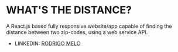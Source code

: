 # WHAT'S THE DISTANCE?

A React.js based fully responsive website/app capable of finding the distance between two zip-codes, using a web service API.

- LINKEDIN: [RODRIGO MELO](https://www.linkedin.com/in/rodrigo-de-melo-nogueira-655b12233/?locale=en_US)
